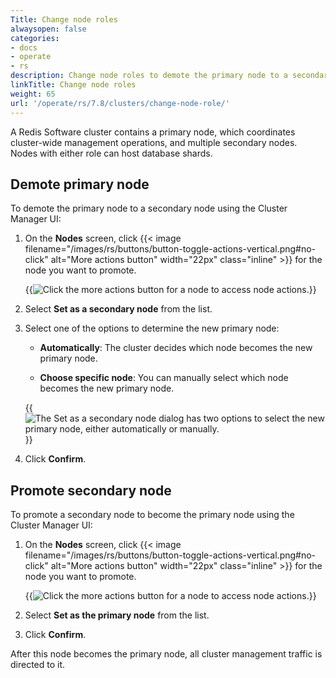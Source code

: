 ```yaml
---
Title: Change node roles
alwaysopen: false
categories:
- docs
- operate
- rs
description: Change node roles to demote the primary node to a secondary node or promote a secondary node to become the primary node.
linkTitle: Change node roles
weight: 65
url: '/operate/rs/7.8/clusters/change-node-role/'
---
```


A Redis Software cluster contains a primary node, which coordinates cluster-wide management operations, and multiple secondary nodes. Nodes with either role can host database shards.

## Demote primary node

To demote the primary node to a secondary node using the Cluster Manager UI:

1. On the **Nodes** screen, click {{< image filename="/images/rs/buttons/button-toggle-actions-vertical.png#no-click" alt="More actions button" width="22px" class="inline" >}} for the node you want to promote.

    {{<image filename="images/rs/screenshots/nodes/primary-node-more-actions.png" alt="Click the more actions button for a node to access node actions.">}}

1. Select **Set as a secondary node** from the list.

1. Select one of the options to determine the new primary node:

    - **Automatically**: The cluster decides which node becomes the new primary node.

    - **Choose specific node**: You can manually select which node becomes the new primary node.

    {{<image filename="images/rs/screenshots/nodes/primary-node-set-as-secondary-dialog.png" alt="The Set as a secondary node dialog has two options to select the new primary node, either automatically or manually.">}}

1. Click **Confirm**.

## Promote secondary node

To promote a secondary node to become the primary node using the Cluster Manager UI:

1. On the **Nodes** screen, click {{< image filename="/images/rs/buttons/button-toggle-actions-vertical.png#no-click" alt="More actions button" width="22px" class="inline" >}} for the node you want to promote.

    {{<image filename="images/rs/screenshots/nodes/secondary-nodes-more-actions.png" alt="Click the more actions button for a node to access node actions.">}}

1. Select **Set as the primary node** from the list.

1. Click **Confirm**.

After this node becomes the primary node, all cluster management traffic is directed to it.
